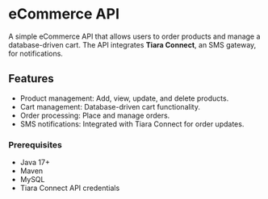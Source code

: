 # eCommerce API

A simple eCommerce API that allows users to order products and manage a database-driven cart. The API integrates **Tiara Connect**, an SMS gateway, for notifications.

## Features

- Product management: Add, view, update, and delete products.
- Cart management: Database-driven cart functionality.
- Order processing: Place and manage orders.
- SMS notifications: Integrated with Tiara Connect for order updates.

### Prerequisites

- Java 17+
- Maven
- MySQL
- Tiara Connect API credentials
